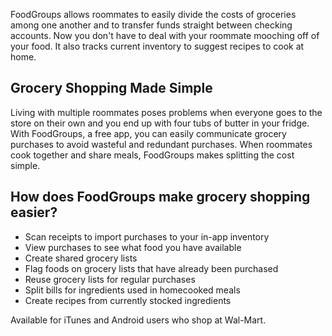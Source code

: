 FoodGroups allows roommates to easily divide the costs of groceries among one another and to transfer funds straight between checking accounts. Now you don't have to deal with your roommate mooching off of your food. It also tracks current inventory to suggest recipes to cook at home.

## Grocery Shopping Made Simple
Living with multiple roommates poses problems when everyone goes to the store on their own and you end up with four tubs of butter in your fridge. With FoodGroups, a free app, you can easily communicate grocery purchases to avoid wasteful and redundant purchases. When roommates cook together and share meals, FoodGroups makes splitting the cost simple. 


## How does FoodGroups make grocery shopping easier?
- Scan receipts to import purchases to your in-app inventory
- View purchases to see what food you have available
- Create shared grocery lists 
- Flag foods on grocery lists that have already been purchased
- Reuse grocery lists for regular purchases
- Split bills for ingredients used in homecooked meals
- Create recipes from currently stocked ingredients 



 Available for iTunes and Android users who shop at Wal-Mart.


